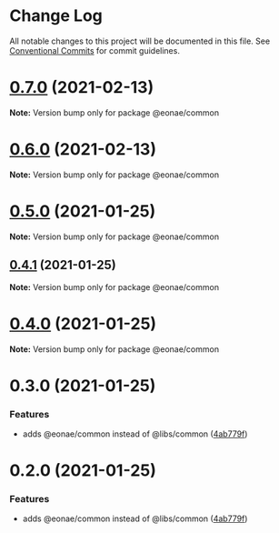 # Change Log

All notable changes to this project will be documented in this file.
See [Conventional Commits](https://conventionalcommits.org) for commit guidelines.

# [0.7.0](https://github.com/eonae/nodejs-toolbox/compare/v0.6.0...v0.7.0) (2021-02-13)

**Note:** Version bump only for package @eonae/common





# [0.6.0](https://github.com/eonae/nodejs-toolbox/compare/v0.5.0...v0.6.0) (2021-02-13)

**Note:** Version bump only for package @eonae/common





# [0.5.0](https://github.com/eonae/nodejs-toolbox/compare/v0.4.1...v0.5.0) (2021-01-25)

**Note:** Version bump only for package @eonae/common





## [0.4.1](https://github.com/eonae/nodejs-toolbox/compare/v0.4.0...v0.4.1) (2021-01-25)

**Note:** Version bump only for package @eonae/common





# [0.4.0](https://github.com/eonae/nodejs-toolbox/compare/v0.3.0...v0.4.0) (2021-01-25)

**Note:** Version bump only for package @eonae/common





# 0.3.0 (2021-01-25)


### Features

* adds @eonae/common instead of @libs/common ([4ab779f](https://github.com/eonae/nodejs-toolbox/commit/4ab779fb488042756fd232a5bf7256768b33d7e7))





# 0.2.0 (2021-01-25)


### Features

* adds @eonae/common instead of @libs/common ([4ab779f](https://github.com/eonae/nodejs-toolbox/commit/4ab779fb488042756fd232a5bf7256768b33d7e7))
